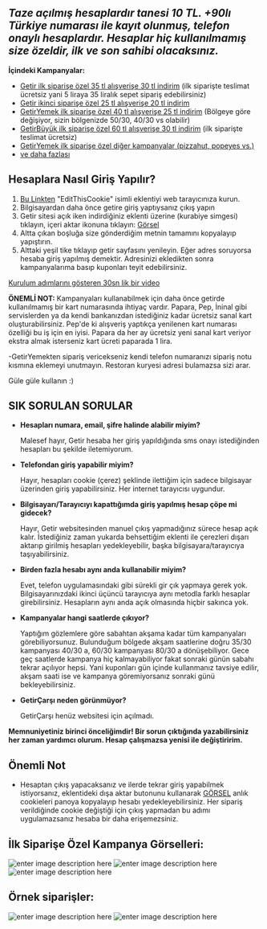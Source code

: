 ## ***Taze açılmış hesaplardır tanesi 10 TL. +90lı Türkiye numarası ile kayıt olunmuş, telefon onaylı hesaplardır. Hesaplar hiç kullanılmamış size özeldir, ilk ve son sahibi olacaksınız.***

  
**İçindeki Kampanyalar:**  

 - [Getir ilk siparişe özel 35 tl alışverişe 30 tl indirim](https://imgyukle.com/i/1SyuM) (ilk siparişte teslimat ücretsiz yani 5 liraya 35 liralık sepet sipariş edebilirsiniz)  
 - [Getir ikinci siparişe özel 25 tl alışverişe 20 tl indirim](https://imgyukle.com/i/1SCph)  
 - [GetirYemek ilk siparişe özel 40 tl alışverişe 25 tl indirim](https://imgyukle.com/i/UHiu8) (Bölgeye göre değişiyor, sizin bölgenizde 50/30, 40/30 vs olabilir)
 - [GetirBüyük ilk siparişe özel 60 tl alışverişe 30 tl indirim](https://imgyukle.com/i/1SCph) (ilk siparişte teslimat ücretsiz)
 - [GetirYemek ilk siparişe özel diğer kampanyalar (pizzahut, popeyes vs.)](https://imgyukle.com/i/1SOxI)  
 - [ve daha fazlası](https://imgyukle.com/i/1SG0R) 

 


**Hesaplara Nasıl Giriş Yapılır?** 
-
 1. [Bu Linkten](https://chrome.google.com/webstore/detail/editthiscookie/fngmhnnpilhplaeedifhccceomclgfbg?hl=tr) "EditThisCookie" isimli eklentiyi web tarayıcınıza kurun.  
 2.  Bilgisayardan daha önce getire giriş yaptıysanız çıkış yapın  
 3.  Getir sitesi açık iken indirdiğiniz eklenti üzerine (kurabiye simgesi) tıklayın, içeri aktar ikonuna tıklayın: [Görsel](https://imgyukle.com/i/1O8u0)  
 4.  Altta çıkan boşluğa size gönderdiğim metnin tamamını kopyalayıp yapıştırın.  
 5. Alttaki yeşil tike tıklayıp getir sayfasını yenileyin. Eğer adres soruyorsa hesaba giriş yapılmış demektir. Adresinizi ekledikten sonra kampanyalarıma basıp kuponları teyit edebilirsiniz.

[Kurulum adımlarını gösteren 30sn lik bir video](https://www.youtube.com/watch?v=y8RkBQxU1o8)


**ÖNEMLİ NOT:** Kampanyaları kullanabilmek için daha önce getirde kullanılmamış bir kart numarasında ihtiyaç vardır. Papara, Pep, İninal gibi servislerden ya da kendi bankanızdan istediğiniz kadar ücretsiz sanal kart oluşturabilirsiniz. Pep'de ki alışveriş yaptıkça yenilenen kart numarası özelliği bu iş için en iyisi. Papara da her ay ücretsiz yeni sanal kart veriyor ekstra almak isterseniz kart ücreti paparada 1 lira.

-GetirYemekten sipariş vericekseniz kendi telefon numaranızı sipariş notu kısmına eklemeyi unutmayın. Restoran kuryesi adresi bulamazsa sizi arar.
  
Güle güle kullanın :) 

**SIK SORULAN SORULAR**
 - 

- **Hesapları numara, email, şifre halinde alabilir miyim?**

	Malesef hayır, Getir hesaba her giriş yapıldığında sms onayı istediğinden hesapları bu şekilde iletemiyorum.
		
- **Telefondan giriş yapabilir miyim?**

	Hayır, hesapları cookie (çerez) şeklinde ilettiğim için sadece bilgisayar üzerinden giriş yapabilirsiniz. Her internet tarayıcısı uygundur.
	
- **Bilgisayarı/Tarayıcıyı kapattığımda giriş yapılmış hesap çöpe mi gidecek?**

	Hayır, Getir websitesinden manuel çıkış yapmadığınız sürece hesap açık kalır. İstediğiniz zaman yukarda behsettiğim eklenti ile çerezleri dışarı aktarıp girilmiş hesapları yedekleyebilir, başka bilgisayara/tarayıcıya taşıyabilirsiniz.
	
- **Birden fazla hesabı aynı anda kullanabilir miyim?**

	Evet, telefon uygulamasındaki gibi sürekli gir çık yapmaya gerek yok. Bilgisayarınızdaki ikinci üçüncü tarayıcıya aynı metodla farklı hesaplar girebilirsiniz. Hesapların aynı anda açık olmasında hiçbir sakınca yok.

- **Kampanyalar hangi saatlerde çıkıyor?**

	Yaptığım gözlemlere göre sabahtan akşama kadar tüm kampanyaları görebiliyorsunuz. Bulunduğum bölgede akşam saatlerine doğru 35/30 kampanyası 40/30 a, 60/30 kampanyası 80/30 a dönüşebiliyor. Gece geç saatlerde kampanya hiç kalmayabiliyor fakat sonraki günün sabahı tekrar açılıyor hepsi. Yani kuponları gün içinde kullanmanız tavsiye edilir, akşam saati ise ve kampanya göremiyorsanız sonraki günü bekleyebilirsiniz.
	
- **GetirÇarşı neden görünmüyor?**

	GetirÇarşı henüz websitesi için açılmadı.
	
 **Memnuniyetiniz birinci önceliğimdir! Bir sorun çıktığında yazabilirsiniz her zaman yardımcı olurum. Hesap çalışmazsa yenisi ile değiştiririm.**
 
 **Önemli Not**
 -
 - Hesaptan çıkış yapacaksanız ve ilerde tekrar giriş yapabilmek istiyorsanız, eklentideki dışa aktar butonunu kullanarak [GÖRSEL](https://imgyukle.com/i/Wmfuo) anlık cookieleri panoya kopyalayıp hesabı yedekleyebilirsiniz. Her sipariş verildiğinde cookie değiştiği için çıkış yapmadan bu adımı uygulamazsanız hesaba bir daha erişemezsiniz.
 

## İlk Siparişe Özel Kampanya Görselleri:

![enter image description here](https://imgyukle.com/f/2021/09/01/UHXaM.jpg)
![enter image description here](https://imgyukle.com/f/2021/08/27/1SOxI.jpg)![enter image description here](https://imgyukle.com/f/2021/08/27/1SG0R.jpg)


## Örnek siparişler:

![enter image description here](https://imgyukle.com/f/2021/08/27/1uP51.jpg)
![enter image description here](https://imgyukle.com/f/2021/08/27/1SA0A.jpg)
